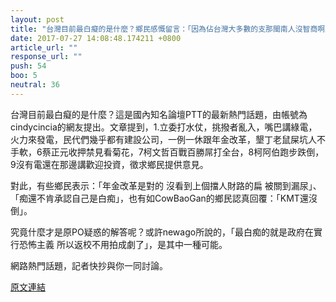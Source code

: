 ```yaml
---
layout: post
title: "台灣目前最白癡的是什麼？鄉民感慨留言：「因為佔台灣大多數的支那閩南人沒智商啊」。"
date: 2017-07-27 14:08:48.174211 +0800
article_url: ""
response_url: ""
push: 54
boo: 5
neutral: 36
---
```


台灣目前最白癡的是什麼？這是國內知名論壇PTT的最新熱門話題，由帳號為cindycincia的網友提出。文章提到，1.立委打水仗，挑撥者亂入，嘴巴講綠電，火力來發電，民代們幾乎都有建設公司，一例一休跟年金改革，墾丁老鼠屎坑人不手軟，6蔡正元收押禁見看菊花，7柯文哲百戰百勝屌打全台，8柯阿伯跑步跌倒，9沒有電還在那邊講歡迎投資，徵求鄉民提供意見。

對此，有些鄉民表示：「年金改革是對的 沒看到上個擋人財路的扁 被關到漏尿」、「痴還不肯承認自己是白痴」，也有如CowBaoGan的鄉民認真回覆：「KMT還沒倒」。

究竟什麼才是原PO疑惑的解答呢？或許newago所說的，「最白痴的就是政府在實行恐怖主義 所以返校不用拍成劇了」，是其中一種可能。

網路熱門話題，記者快抄與你一同討論。

<a href = "https://www.ptt.cc/bbs/Gossiping/M.1501129508.A.6BA.html">原文連結</a>

